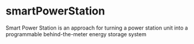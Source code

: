 # smartPowerStation
Smart Power Station is an approach for turning a power station unit into a programmable behind-the-meter energy storage system
